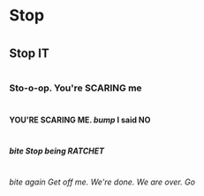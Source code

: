 # <h1> Stop
# <h2> Stop IT
# <h3> Sto-o-op. You're SCARING me
# <h4> YOU'RE SCARING ME. *bump* I said NO
# <h5> *bite* Stop being RATCHET
# <h6> *bite again* Get off me. We're done. We are over. Go

